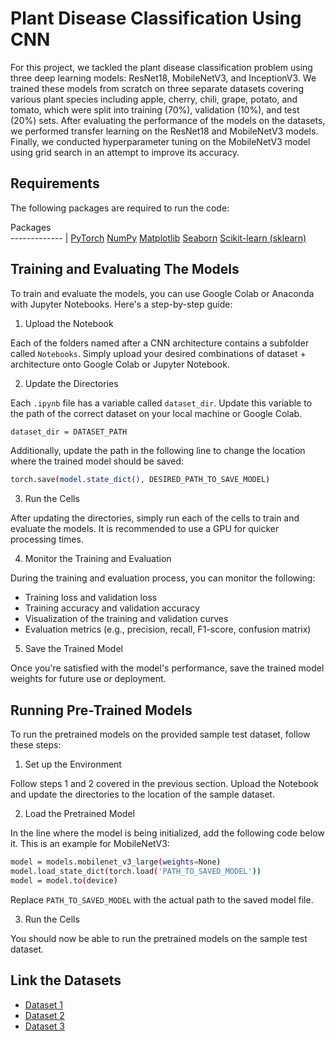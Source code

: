 # Plant Disease Classification Using CNN

For this project, we tackled the plant disease classification problem using three deep learning models: ResNet18, MobileNetV3, and InceptionV3. We trained these models from scratch on three separate datasets covering various plant species including apple, cherry, chili, grape, potato, and tomato, which were split into training (70%), validation (10%), and test (20%) sets. After evaluating the performance of the models on the datasets, we performed transfer learning on the ResNet18 and MobileNetV3 models. Finally, we conducted hyperparameter tuning on the MobileNetV3 model using grid search in an attempt to improve its accuracy.

## Requirements

The following packages are required to run the code:

Packages  
------------- |
[PyTorch](https://pytorch.org/)
[NumPy](https://numpy.org/)
[Matplotlib](https://matplotlib.org/)
[Seaborn](https://seaborn.pydata.org/)
[Scikit-learn (sklearn)](https://scikit-learn.org/)

## Training and Evaluating The Models

To train and evaluate the models, you can use Google Colab or Anaconda with Jupyter Notebooks. Here's a step-by-step guide:

1. Upload the Notebook

Each of the folders named after a CNN architecture contains a subfolder called `Notebooks`. Simply upload your desired combinations of dataset + architecture onto Google Colab or Jupyter Notebook.

2. Update the Directories

Each `.ipynb` file has a variable called `dataset_dir`. Update this variable to the path of the correct dataset on your local machine or Google Colab.

```sh
dataset_dir = DATASET_PATH
```

Additionally, update the path in the following line to change the location where the trained model should be saved:

```sh
torch.save(model.state_dict(), DESIRED_PATH_TO_SAVE_MODEL)
```

3. Run the Cells

After updating the directories, simply run each of the cells to train and evaluate the models. It is recommended to use a GPU for quicker processing times.

4. Monitor the Training and Evaluation

During the training and evaluation process, you can monitor the following:

- Training loss and validation loss
- Training accuracy and validation accuracy
- Visualization of the training and validation curves
- Evaluation metrics (e.g., precision, recall, F1-score, confusion matrix)

5. Save the Trained Model

Once you're satisfied with the model's performance, save the trained model weights for future use or deployment.

## Running Pre-Trained Models

To run the pretrained models on the provided sample test dataset, follow these steps:

1. Set up the Environment

Follow steps 1 and 2 covered in the previous section.
Upload the Notebook and update the directories to the location of the sample dataset.

2. Load the Pretrained Model

In the line where the model is being initialized, add the following code below it. This is an example for MobileNetV3:

```sh
model = models.mobilenet_v3_large(weights=None)
model.load_state_dict(torch.load('PATH_TO_SAVED_MODEL'))
model = model.to(device)
```

Replace `PATH_TO_SAVED_MODEL` with the actual path to the saved model file.

3. Run the Cells

You should now be able to run the pretrained models on the sample test dataset.

## Link the Datasets
* [Dataset 1](https://www.kaggle.com/datasets/alyeko/potato-tomato-dataset)
* [Dataset 2](https://www.kaggle.com/datasets/amandam1/healthy-vs-diseased-leaf-image-dataset)
* [Dataset 3](https://www.kaggle.com/datasets/goelvanshaj/plant-disease-classification-dataset)
